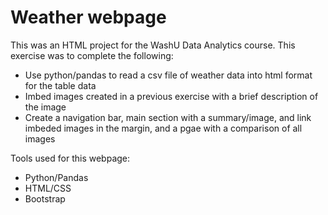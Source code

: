 # Weather webpage

This was an HTML project for the WashU Data Analytics course. This exercise was to complete the following:

- Use python/pandas to read a csv file of weather data into html format for the table data
- Imbed images created in a previous exercise with a brief description of the image 
- Create a navigation bar, main section with a summary/image, and link imbeded images in the margin, and a pgae with a comparison of all images

Tools used for this webpage:
- Python/Pandas
- HTML/CSS
- Bootstrap
